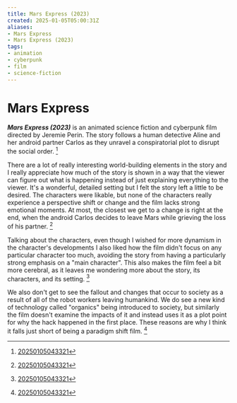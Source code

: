 ```yaml
---
title: Mars Express (2023)
created: 2025-01-05T05:00:31Z
aliases:
- Mars Express
- Mars Express (2023)
tags:
- animation
- cyberpunk
- film
- science-fiction
---
```


# Mars Express

_**Mars Express (2023)**_ is an animated science fiction and cyberpunk film directed by Jeremie Perin. The story follows a human detective Aline and her android partner Carlos as they unravel a conspiratorial plot to disrupt the social order. [^1]

There are a lot of really interesting world-building elements in the story and I really appreciate how much of the story is shown in a way that the viewer can figure out what is happening instead of just explaining everything to the viewer. It's a wonderful, detailed setting but I felt the story left a little to be desired. The characters were likable, but none of the characters really experience a perspective shift or change and the film lacks strong emotional moments. At most, the closest we get to a change is right at the end, when the android Carlos decides to leave Mars while grieving the loss of his partner. [^1]

Talking about the characters, even though I wished for more dynamism in the character's developments I also liked how the film didn't focus on any particular character too much, avoiding the story from having a particularly strong emphasis on a "main character". This also makes the film feel a bit more cerebral, as it leaves me wondering more about the story, its characters, and its setting. [^1]

We also don't get to see the fallout and changes that occur to society as a result of all of the robot workers leaving humankind. We do see a new kind of technology called "organics" being introduced to society, but similarly the film doesn't examine the impacts of it and instead uses it as a plot point for why the hack happened in the first place. These reasons are why I think it falls just short of being a paradigm shift film. [^1]


[^1]: [20250105043321](../entries/20250105043321.md)

